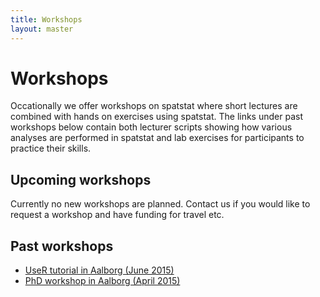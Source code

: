 ```yaml
---
title: Workshops 
layout: master
---
```


# Workshops

Occationally we offer workshops on spatstat where short lectures are combined with hands on exercises using spatstat.
The links under past workshops below contain both lecturer scripts showing how various analyses are performed in spatstat and lab exercises for participants to practice their skills.

## Upcoming workshops

Currently no new workshops are planned. Contact us if you would like to request a workshop and have funding for travel etc.

## Past workshops

- [UseR tutorial in Aalborg (June 2015)](/useR2015/)
- [PhD workshop in Aalborg (April 2015)](/AAU2015/)
